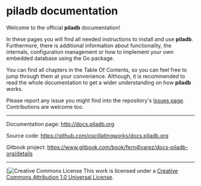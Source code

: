 # piladb documentation

Welcome to the official **piladb** documentation!

In these pages you will find all needed instructions to install and use **piladb**. Furthermore, there is additional information about functionality, the internals, configuration management or how to implement your own embedded database using the Go package.

You can find all chapters in the Table Of Contents, so you can feel free to jump through them at your convenience. Although, it is recommended to read the whole documentation to get a wider understanding on how **piladb** works.

Please report any issue you might find into the repository's [Issues page](https://github.com/oscillatingworks/pilabook/issues). Contributions are welcome too.

***

Documentation page: http://docs.piladb.org

Source code: https://github.com/oscillatingworks/docs.piladb.org

Gitbook project: https://www.gitbook.com/book/fern4lvarez/docs-piladb-org/details

***

 [![Creative Commons License](https://i.creativecommons.org/l/by/1.0/80x15.png) This work is licensed under a [Creative Commons Attribution 1.0 Universal License](http://creativecommons.org/licenses/by/1.0/deed.en_US).